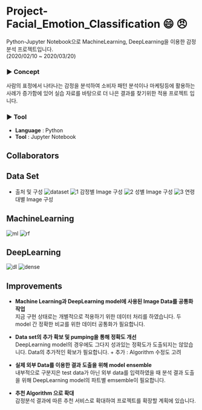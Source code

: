 # Project-Facial_Emotion_Classification :smile: :angry: 

Python-Jupyter Notebook으로 MachineLearning, DeepLearning을 이용한 감정분석 프로젝트입니다.  
(2020/02/10 ~ 2020/03/20)

### ▶ Concept
사람의 표정에서 나타나는 감정을 분석하여 소비자 패턴 분석이나 마케팅등에 활용하는 사례가 증가함에 있어 실습 자료를 바탕으로 더 나은 결과를 찾기위한 적용 프로젝트 입니다.

### ▶ Tool
- **Language** : Python  
- **Tool** : Jupyter Notebook

## Collaborators



## Data Set
- 출처 및 구성
![dataset](https://user-images.githubusercontent.com/57980363/78030703-75b3d180-739d-11ea-97c6-3216bd265827.PNG)
![1](https://user-images.githubusercontent.com/57980363/78030749-8a906500-739d-11ea-9b6e-55f4eaa1274c.PNG)
감정별 Image 구성
![2](https://user-images.githubusercontent.com/57980363/78030768-9419cd00-739d-11ea-8a04-700f195ca194.PNG)
성별 Image 구성
![3](https://user-images.githubusercontent.com/57980363/78030784-9b40db00-739d-11ea-9709-e5f211fe9757.PNG)
연령대별 Image 구성

## MachineLearning
![ml](https://user-images.githubusercontent.com/57980363/78031113-0e4a5180-739e-11ea-9521-bc3a6f482191.PNG)
![rf](https://user-images.githubusercontent.com/57980363/78031157-1d310400-739e-11ea-8054-051fa6800075.png)

## DeepLearning
![dl](https://user-images.githubusercontent.com/57980363/78031190-2b7f2000-739e-11ea-9517-88ecd51780df.PNG)
![dense](https://user-images.githubusercontent.com/57980363/78031206-333ec480-739e-11ea-9937-91af02d84e65.png)
  
## Improvements
  
- **Machine Learning과 DeepLearning model에 사용된 Image Data를 공통화 작업**  
지금 구현 상태로는 개별적으로 적용하기 위한 데이터 처리를 하였습니다. 두 model 간 정확한 비교를 위한 데이터 공통화가 필요합니다.
  
- **Data set의 추가 확보 및 pumping을 통해 정확도 개선**  
DeepLearning model의 경우에도 그다지 성과있는 정확도가 도출되지는 않았습니다. Data의 추가적인 확보가 필요합니다. + 추가 : Algorithm 수정도 고려

- **실제 외부 Data를 이용한 결과 도출을 위해 model ensemble**  
내부적으로 구분지은 test data가 아닌 외부 data를 입력하였을 때 분석 결과 도출을 위해 DeepLearning model의 파트별 emsemble이 필요합니다.

- **추천 Algorithm 으로 확대**  
감정분석 결과에 따른 추천 서비스로 확대하여 프로젝트를 확장할 계획에 있습니다.
